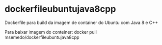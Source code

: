 # dockerfileubuntujava8cpp
Dockerfile para build da imagem de container do Ubuntu com Java 8 e C++

Para baixar imagem do conteiner:
docker pull msemedo/dockerfileubuntujava8cpp
